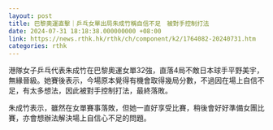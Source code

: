 ```yaml
---
layout: post
title: 巴黎奧運直擊｜乒乓女單出局朱成竹稱自信不足　被對手控制打法
date: 2024-07-31 18:18:38.000000000 +08:00
link: https://news.rthk.hk/rthk/ch/component/k2/1764082-20240731.htm
categories: rthk
---
```


港隊女子乒乓代表朱成竹在巴黎奧運女單32強，直落4局不敵日本球手平野美宇，無緣晉級。她賽後表示，今場原本覺得有機會取得幾局分數，不過因在場上自信不足，有太多想法，因此被對手控制打法，最終落敗。

朱成竹表示，雖然在女單賽事落敗，但她一直好享受比賽，稍後會好好準備女團比賽，亦會想辦法解決場上自信心不足的問題。
